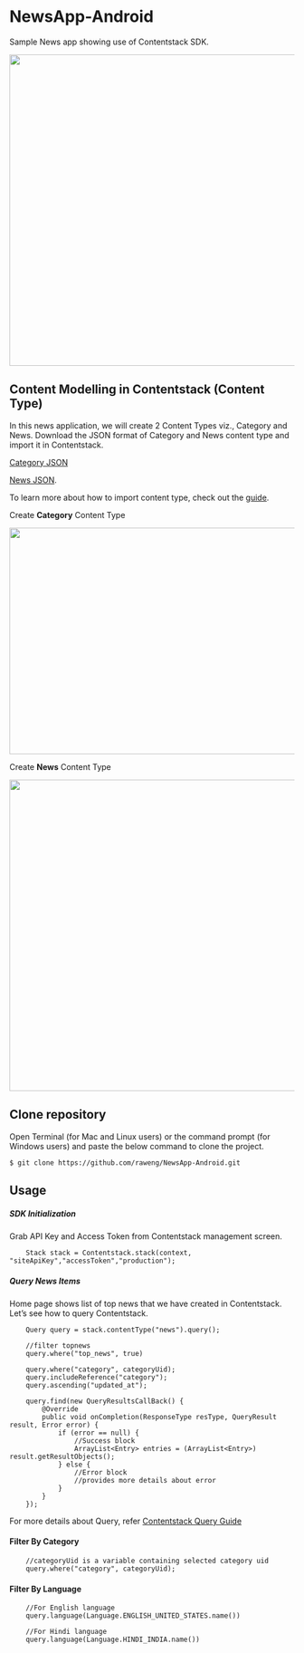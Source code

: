 # NewsApp-Android
Sample News app showing use of Contentstack SDK.

<img src='http://contentstackdocs.built.io/images/ios-screentshot-new.jpg' width='650' height='550'/>

## Content Modelling in Contentstack (Content Type)
In this news application, we will create 2 Content Types viz., Category and News. Download the JSON format of Category and News content type and import it in Contentstack.

[Category JSON](http://contentstackdocs.built.io/json/category.json)

[News JSON](http://contentstackdocs.built.io/json/news.json).

To learn more about how to import content type, check out the [guide](http://contentstackdocs.built.io/developer/guides/content-types#import-a-content-type).

Create **Category** Content Type

<img src='http://contentstackdocs.built.io/images/CS_CT.png' width='600' height='400'/>

Create **News** Content Type

<img src='http://contentstackdocs.built.io/images/Cs-News-CT.png' width='600' height='550'/>


## Clone repository

Open Terminal (for Mac and Linux users) or the command prompt (for Windows users) and paste the below command to clone the project.

    $ git clone https://github.com/raweng/NewsApp-Android.git


##  Usage
##### SDK Initialization
Grab API Key and Access Token from Contentstack management screen.

        Stack stack = Contentstack.stack(context, "siteApiKey","accessToken","production");

##### Query News Items
Home page shows list of top news that we have created in Contentstack. Let’s see how to query Contentstack. 

        Query query = stack.contentType("news").query();
        
        //filter topnews
        query.where("top_news", true)
        
        query.where("category", categoryUid);
        query.includeReference("category");
        query.ascending("updated_at");
        
        query.find(new QueryResultsCallBack() {
            @Override
            public void onCompletion(ResponseType resType, QueryResult result, Error error) {
                if (error == null) {
                    //Success block
                    ArrayList<Entry> entries = (ArrayList<Entry>) result.getResultObjects();
                } else {
                    //Error block 
                    //provides more details about error
                }
            }
        });

For more details about Query, refer [Contentstack Query Guide][5]

#### Filter By Category
        //categoryUid is a variable containing selected category uid
        query.where("category", categoryUid);

#### Filter By Language 
        //For English language
        query.language(Language.ENGLISH_UNITED_STATES.name())
    
        //For Hindi language
        query.language(Language.HINDI_INDIA.name())
    
  [5]: http://csdocs.builtapp.io/developer/android/query-guide

